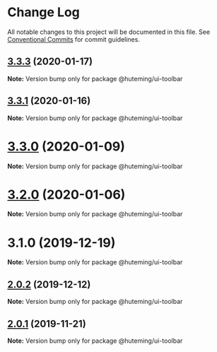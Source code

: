# Change Log

All notable changes to this project will be documented in this file.
See [Conventional Commits](https://conventionalcommits.org) for commit guidelines.

## [3.3.3](https://github.com/huteming/huteming-ui/compare/v3.3.2...v3.3.3) (2020-01-17)

**Note:** Version bump only for package @huteming/ui-toolbar





## [3.3.1](https://github.com/huteming/huteming-ui/compare/v3.3.0...v3.3.1) (2020-01-16)

**Note:** Version bump only for package @huteming/ui-toolbar





# [3.3.0](https://github.com/huteming/huteming-ui/compare/v3.2.0...v3.3.0) (2020-01-09)

**Note:** Version bump only for package @huteming/ui-toolbar





# [3.2.0](https://github.com/huteming/huteming-ui/compare/v3.1.0...v3.2.0) (2020-01-06)

**Note:** Version bump only for package @huteming/ui-toolbar





# 3.1.0 (2019-12-19)

**Note:** Version bump only for package @huteming/ui-toolbar





## [2.0.2](https://github.com/huteming/huteming-ui/compare/@huteming/ui-toolbar@2.0.1...@huteming/ui-toolbar@2.0.2) (2019-12-12)

**Note:** Version bump only for package @huteming/ui-toolbar





## [2.0.1](https://github.com/huteming/huteming-ui/compare/@huteming/ui-toolbar@2.0.0...@huteming/ui-toolbar@2.0.1) (2019-11-21)

**Note:** Version bump only for package @huteming/ui-toolbar
